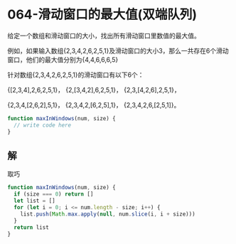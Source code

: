 # 064-滑动窗口的最大值(双端队列)

给定一个数组和滑动窗口的大小，找出所有滑动窗口里数值的最大值。

例如，如果输入数组{2,3,4,2,6,2,5,1}及滑动窗口的大小3，那么一共存在6个滑动窗口，他们的最大值分别为{4,4,6,6,6,5}

针对数组{2,3,4,2,6,2,5,1}的滑动窗口有以下6个： 

{[2,3,4],2,6,2,5,1}， {2,[3,4,2],6,2,5,1}， {2,3,[4,2,6],2,5,1}， 

{2,3,4,[2,6,2],5,1}， {2,3,4,2,[6,2,5],1}， {2,3,4,2,6,[2,5,1]}。

```js
function maxInWindows(num, size) {
  // write code here
}
```

## 解

取巧

```js
function maxInWindows(num, size) {
  if (size === 0) return []
  let list = []
  for (let i = 0; i <= num.length - size; i++) {
    list.push(Math.max.apply(null, num.slice(i, i + size)))
  }
  return list
}
```